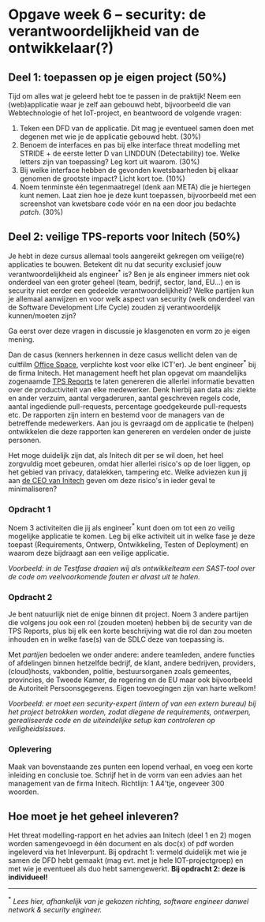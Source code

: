 # Opgave week 6 – security: de verantwoordelijkheid van de ontwikkelaar(?)

## Deel 1: toepassen op je eigen project (50%)

Tijd om alles wat je geleerd hebt toe te passen in de praktijk! Neem een (web)applicatie waar je zelf aan gebouwd hebt, bijvoorbeeld die van Webtechnologie of het IoT-project, en beantwoord de volgende vragen:

1. Teken een DFD van de applicatie. Dit mag je eventueel samen doen met degenen met wie je de applicatie gebouwd hebt. (30%)
2. Benoem de interfaces en pas bij elke interface threat modelling met STRIDE + de eerste letter D van LINDDUN (Detectability) toe. Welke letters zijn van toepassing? Leg kort uit waarom. (30%)
3. Bij welke interface hebben de gevonden kwetsbaarheden bij elkaar genomen de grootste impact? Licht kort toe. (10%)
4. Noem tenminste één tegenmaatregel (denk aan META) die je hiertegen kunt nemen. Laat zien hoe je deze kunt toepassen, bijvoorbeeld met een screenshot van kwetsbare code vóór en na een door jou bedachte _patch_. (30%)

## Deel 2: veilige TPS-reports voor Initech (50%)

Je hebt in deze cursus allemaal tools aangereikt gekregen om veilige(re) applicaties te bouwen. Betekent dit nu dat security exclusief jouw verantwoordelijkheid als engineer<sup>*</sup> is? Ben je als engineer immers niet ook onderdeel van een groter geheel (team, bedrijf, sector, land, EU...) en is security niet eerder een gedeelde verantwoordelijkheid? Welke partijen kun je allemaal aanwijzen en voor welk aspect van security (welk onderdeel van de Software Development Life Cycle) zouden zij verantwoordelijk kunnen/moeten zijn?

Ga eerst over deze vragen in discussie je klasgenoten en vorm zo je eigen mening.

Dan de casus (kenners herkennen in deze casus wellicht delen van de cultfilm [Office Space](https://www.imdb.com/title/tt0151804/), verplichte kost voor elke ICT'er). Je bent engineer<sup>*</sup> bij de firma Initech. Het management heeft het plan opgevat om maandelijks zogenaamde [TPS Reports](https://en.wikipedia.org/wiki/TPS_report#Office_Space) te laten genereren die allerlei informatie bevatten over de productiviteit van elke medewerker. Denk hierbij aan data als: ziekte en ander verzuim, aantal vergaderuren, aantal geschreven regels code, aantal ingediende pull-requests, percentage goedgekeurde pull-requests etc. De rapporten zijn intern en bestemd voor de managers van de betreffende medewerkers. Aan jou is gevraagd om de applicatie te (helpen) ontwikkelen die deze rapporten kan genereren en verdelen onder de juiste personen.

Het moge duidelijk zijn dat, als Initech dit per se wil doen, het heel zorgvuldig moet gebeuren, omdat hier allerlei risico's op de loer liggen, op het gebied van privacy, datalekken, tampering etc. Welke adviezen kun jij aan [de CEO van Initech](https://en.wikipedia.org/wiki/Bill_Lumbergh) geven om deze risico's in ieder geval te minimaliseren?

### Opdracht 1

Noem 3 activiteiten die jij als engineer<sup>*</sup> kunt doen om tot een zo veilig mogelijke applicatie te komen. Leg bij elke activiteit uit in welke fase je deze toepast (Requirements, Ontwerp, Ontwikkeling, Testen of Deployment) en waarom deze bijdraagt aan een veilige applicatie.

_Voorbeeld: in de Testfase draaien wij als ontwikkelteam een SAST-tool over de code om veelvoorkomende fouten er alvast uit te halen._

### Opdracht 2

Je bent natuurlijk niet de enige binnen dit project. Noem 3 andere partijen die volgens jou ook een rol (zouden moeten) hebben bij de security van de TPS Reports, plus bij elk een korte beschrijving wat die rol dan zou moeten inhouden en in welke fase(s) van de SDLC deze van toepassing is.

Met _partijen_ bedoelen we onder andere: andere teamleden, andere functies of afdelingen binnen hetzelfde bedrijf, de klant, andere bedrijven, providers, (cloud)hosts, vakbonden, politie, bestuursorganen zoals gemeentes, provincies, de Tweede Kamer, de regering en de EU maar ook bijvoorbeeld de Autoriteit Persoonsgegevens. Eigen toevoegingen zijn van harte welkom!

_Voorbeeld: er moet een security-expert (intern of van een extern bureau) bij het project betrokken worden, zodat diegene de requirements, ontwerpen, gerealiseerde code en de uiteindelijke setup kan controleren op veiligheidsissues._

### Oplevering

Maak van bovenstaande zes punten een lopend verhaal, en voeg een korte inleiding en conclusie toe. Schrijf het in de vorm van een advies aan het management van de firma Initech. Richtlijn: 1 A4'tje, ongeveer 300 woorden.

## Hoe moet je het geheel inleveren?

Het threat modelling-rapport en het advies aan Initech (deel 1 en 2) mogen worden samengevoegd in één document en als doc(x) of pdf worden ingeleverd via het Inleverpunt. Bij opdracht 1: vermeld duidelijk met wie je samen de DFD hebt gemaakt (mag evt. met je hele IOT-projectgroep) en met wie je eventueel als duo hebt samengewerkt. **Bij opdracht 2: deze is individueel!**

-----
<sup>*</sup> _Lees hier, afhankelijk van je gekozen richting, software engineer danwel network & security engineer._
